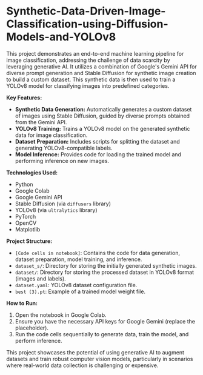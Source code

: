 # Synthetic-Data-Driven-Image-Classification-using-Diffusion-Models-and-YOLOv8

This project demonstrates an end-to-end machine learning pipeline for image classification, addressing the challenge of data scarcity by leveraging generative AI. It utilizes a combination of Google's Gemini API for diverse prompt generation and Stable Diffusion for synthetic image creation to build a custom dataset. This synthetic data is then used to train a YOLOv8 model for classifying images into predefined categories.

**Key Features:**

*   **Synthetic Data Generation:** Automatically generates a custom dataset of images using Stable Diffusion, guided by diverse prompts obtained from the Gemini API.
*   **YOLOv8 Training:** Trains a YOLOv8 model on the generated synthetic data for image classification.
*   **Dataset Preparation:** Includes scripts for splitting the dataset and generating YOLOv8-compatible labels.
*   **Model Inference:** Provides code for loading the trained model and performing inference on new images.

**Technologies Used:**

*   Python
*   Google Colab
*   Google Gemini API
*   Stable Diffusion (via `diffusers` library)
*   YOLOv8 (via `ultralytics` library)
*   PyTorch
*   OpenCV
*   Matplotlib

**Project Structure:**

*   `[Code cells in notebook]`: Contains the code for data generation, dataset preparation, model training, and inference.
*   `dataset_s/`: Directory for storing the initially generated synthetic images.
*   `dataset/`: Directory for storing the processed dataset in YOLOv8 format (images and labels).
*   `dataset.yaml`: YOLOv8 dataset configuration file.
*   `best (3).pt`: Example of a trained model weight file.

**How to Run:**

1.  Open the notebook in Google Colab.
2.  Ensure you have the necessary API keys for Google Gemini (replace the placeholder).
3.  Run the code cells sequentially to generate data, train the model, and perform inference.

This project showcases the potential of using generative AI to augment datasets and train robust computer vision models, particularly in scenarios where real-world data collection is challenging or expensive.
